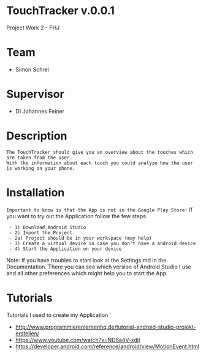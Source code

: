 # TouchTracker v.0.0.1
Project Work 2 - FHJ

# Team
- Simon Schrei

# Supervisor
- DI Johannes Feiner

# Description
```
The TouchTracker should give you an overview about the touches which are taken from the user.
With the information about each touch you could analyze how the user is working on your phone.
```

# Installation
` Important to know is that the App is not in the Google Play Store!
`
If you want to try out the Application follow the few steps.
```
 - 1) Download Android Studio
 - 2) Import the Project
 - 2a) Project should be in your workspace (may help)
 - 3) Create a virtual device in case you don't have a android device
 - 4) Start the Application on your device
```
Note: If you have troubles to start look at the Settings.md in the Documentation. There you can see which version of Android Studio I use and all other preferences which might help you to start the App.

# Tutorials
Tutorials I used to create my Application
`
- http://www.programmierenlernenhq.de/tutorial-android-studio-projekt-erstellen/
- https://www.youtube.com/watch?v=ND6a4V-xdjI
- https://developer.android.com/reference/android/view/MotionEvent.html
`
